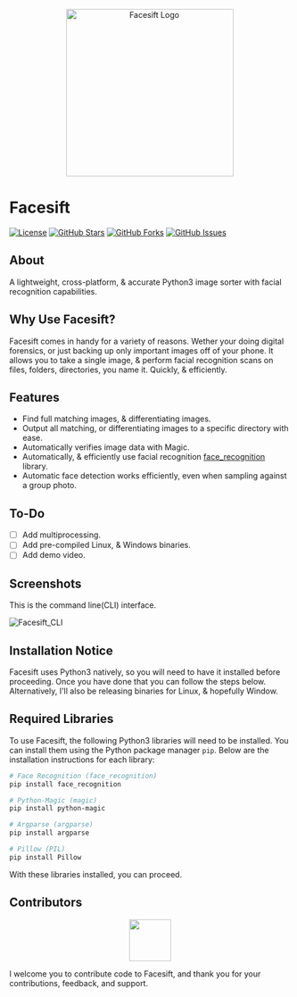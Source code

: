 <p align="center">
  <img src="https://i.imgur.com/YCWFdAH.png" alt="Facesift Logo" width="300">
</p>

# Facesift

[![License](https://img.shields.io/badge/License-GPL%203.0%20with%20AGPL%203.0-blue.svg)](LICENSE)
[![GitHub Stars](https://img.shields.io/github/stars/Th3Tr1ckst3r/Facesift)](https://github.com/Th3Tr1ckst3r/Facesift/stargazers)
[![GitHub Forks](https://img.shields.io/github/forks/Th3Tr1ckst3r/Facesift)](https://github.com/Th3Tr1ckst3r/Facesift/network/members)
[![GitHub Issues](https://img.shields.io/github/issues/Th3Tr1ckst3r/Facesift)](https://github.com/Th3Tr1ckst3r/Facesift/issues)

## About

A lightweight, cross-platform, & accurate Python3 image sorter with facial recognition capabilities.

## Why Use Facesift?

Facesift comes in handy for a variety of reasons. Wether your doing digital forensics, or just backing up only
important images off of your phone. It allows you to take a single image, & perform facial recognition scans on files,
folders, directories, you name it. Quickly, & efficiently.

## Features

- Find full matching images, & differentiating images.
- Output all matching, or differentiating images to a specific directory with ease.
- Automatically verifies image data with Magic.
- Automatically, & efficiently use facial recognition [face_recognition](https://pypi.org/project/face-recognition/) library.
- Automatic face detection works efficiently, even when sampling against a group photo.

## To-Do

- [ ] Add multiprocessing.
- [ ] Add pre-compiled Linux, & Windows binaries.
- [ ] Add demo video.

## Screenshots

This is the command line(CLI) interface.

![Facesift_CLI](https://i.imgur.com/uM3JyJO.png)

## Installation Notice

Facesift uses Python3 natively, so you will need to have it installed before proceeding. Once you have done that
you can follow the steps below. Alternatively, I'll also be releasing binaries for Linux, & hopefully Window.

## Required Libraries

To use Facesift, the following Python3 libraries will need to be installed. You can install them using the Python package manager `pip`.
Below are the installation instructions for each library:

```bash
# Face Recognition (face_recognition)
pip install face_recognition

# Python-Magic (magic)
pip install python-magic

# Argparse (argparse)
pip install argparse

# Pillow (PIL)
pip install Pillow
```

With these libraries installed, you can proceed.

<a name="Contributors"></a>
## Contributors

<p align="center">
    <a href="https://github.com/Th3Tr1ckst3r"><img src="https://avatars.githubusercontent.com/u/21149460?v=4" width=75 height=75></a>
</p>


I welcome you to contribute code to Facesift, and thank you for your contributions, feedback, and support.

